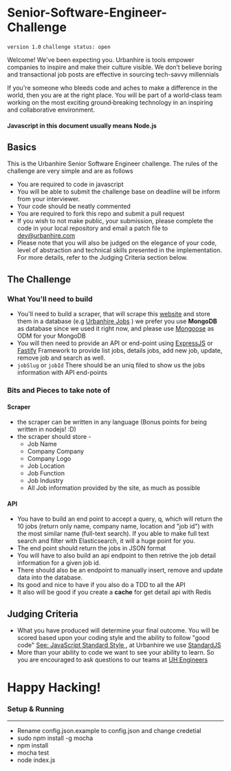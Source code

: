 # Senior-Software-Engineer-Challenge

`version 1.0`
`challenge status: open`

Welcome! We've been expecting you. Urbanhire is tools empower companies to inspire and make their culture visible. We don’t believe boring and transactional job posts are effective in sourcing tech-savvy millennials

If you're someone who bleeds code and aches to make a difference in the world, then you are at the right place. You will be part of a world‑class team working on the most exciting ground‑breaking technology in an inspiring and collaborative environment.

#### Javascript in this document usually means Node.js

## Basics

This is the Urbanhire Senior Software Engineer challenge. The rules of the challenge are very simple and are as follows

* You are required to code in javascript
* You will be able to submit the challenge base on deadline will be inform from your interviewer.
* Your code should be neatly commented
* You are required to fork this repo and submit a pull request
* If you wish to not make public, your submission, please complete the code in your local repository and email a patch file to [dev@urbanhire.com](mailto:dev@urbanhire.com)
* Please note that you will also be judged on the elegance of your code, level of abstraction and technical skills presented in the implementation. For more details, refer to the Judging Criteria section below.

## The Challenge

### What You'll need to build
* You'll need to build a scraper, that will scrape this [website](https://www.karirpad.com/lowongan/kerja/semuanya) and store them in a database (e.g [Urbanhire Jobs](https://www.linkedin.com/jobs/view-all) ) we prefer you use **MongoDB** as database since we used it right now, and please use [Mongoose](http://mongoosejs.com/) as ODM for your MongoDB
* You will then need to provide an API or end-point using [ExpressJS](http://expressjs.com) or  [Fastify](https://www.fastify.io/) Framework to provide list jobs, details jobs, add new job, update, remove job and search as well.
* `jobSlug` or `jobId` There should be an uniq filed to show us the jobs information with API end-points


### Bits and Pieces to take note of

#### Scraper

* the scraper can be written in any language (Bonus points for being written in nodejs! :D)
* the scraper should store -
  * Job Name
  * Company Company
  * Company Logo
  * Job Location
  * Job Function
  * Job Industry
  * All Job information provided by the site, as much as possible


#### API
* You have to build an end point to accept a query, q, which will return the 10 jobs (return only name, company name, location and "job id") with the most similar name (full-text search). If you able to make full text search and filter with Elasticsearch, it will a huge point for you.
* The end point should return the jobs in JSON format
* You will have to also build an api endpoint to then retrive the job detail information for a given job id.
* There should also be an endpoint to manually insert, remove and update data into the database.
* Its good and nice to have if you also do a TDD to all the API
* It also will be good if you create a **cache** for get detail api with Redis


## Judging Criteria
* What you have produced will determine your final outcome. You will be scored based upon your coding style and the ability to follow "good code" [See: JavaScript Standard Style
](http://standardjs.com/rules.html), at Urbanhire we use [StandardJS](http://standardjs.com/index.html)
* More than your ability to code we want to see your ability to learn. So you are encouraged to ask questions to our teams at [UH Engineers](mailto:dev@urbanhire.com)


# Happy Hacking!


### Setup & Running
-----
* Rename config.json.example to config.json and change credetial
* sudo npm install -g mocha 
* npm install
* mocha test
* node index.js

